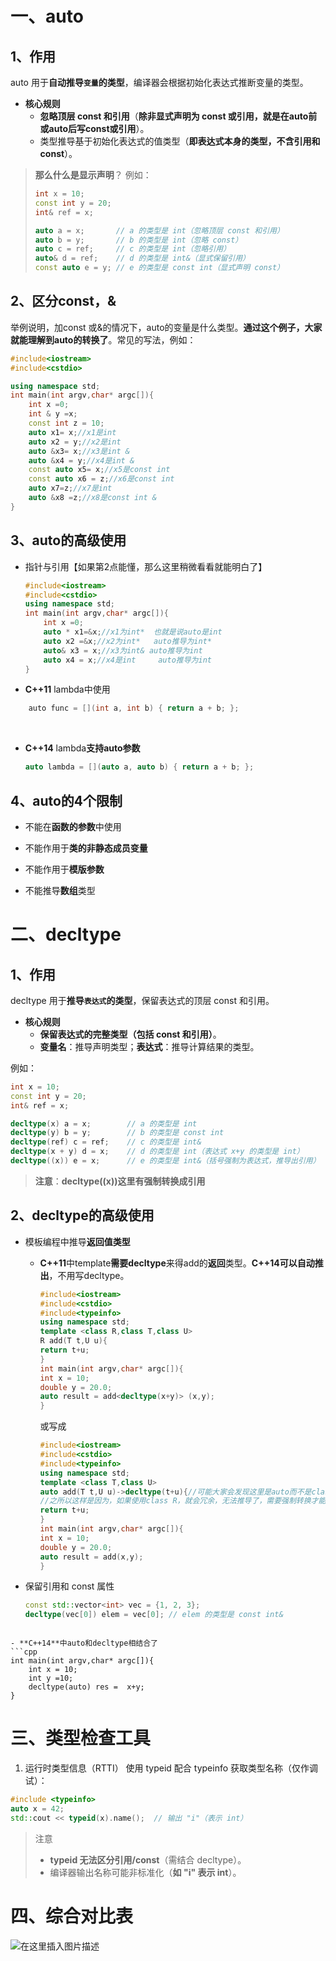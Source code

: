 # 一、auto

## 1、作用

auto 用于**自动推导`变量`的类型**，编译器会根据初始化表达式推断变量的类型。

- **核心规则**
  - **忽略顶层 const 和引用**（**除非显式声明为 const 或引用，就是在auto前或auto后写const或引用**）。
  - 类型推导基于初始化表达式的值类型（**即表达式本身的类型，不含引用和 const**）。

> **那么什么是显示声明**？
> 例如：
> 
> ```cpp
> int x = 10;
> const int y = 20;
> int& ref = x;
> 
> auto a = x;       // a 的类型是 int（忽略顶层 const 和引用）
> auto b = y;       // b 的类型是 int（忽略 const）
> auto c = ref;     // c 的类型是 int（忽略引用）
> auto& d = ref;    // d 的类型是 int&（显式保留引用）
> const auto e = y; // e 的类型是 const int（显式声明 const）
> 
> ```

## 2、区分const，&

举例说明，加const 或&的情况下，auto的变量是什么类型。**通过这个例子，大家就能理解到auto的转换了**。常见的写法，例如：

```cpp
#include<iostream>
#include<cstdio>

using namespace std;
int main(int argv,char* argc[]){
    int x =0;
    int & y =x;
    const int z = 10;
    auto x1= x;//x1是int
    auto x2 = y;//x2是int
    auto &x3= x;//x3是int &
    auto &x4 = y;//x4是int &
    const auto x5= x;//x5是const int
    const auto x6 = z;//x6是const int
    auto x7=z;//x7是int
    auto &x8 =z;//x8是const int &
}
```

## 3、auto的高级使用

- 指针与引用【如果第2点能懂，那么这里稍微看看就能明白了】
  
  ```cpp
  #include<iostream>
  #include<cstdio>
  using namespace std;
  int main(int argv,char* argc[]){
      int x =0;
      auto * x1=&x;//x1为int*  也就是说auto是int
      auto x2 =&x;//x2为int*   auto推导为int*
      auto& x3 = x;//x3为int& auto推导为int
      auto x4 = x;//x4是int     auto推导为int
  }
  ```
  
  

- **C++11** lambda中使用

```cpp
    auto func = [](int a, int b) { return a + b; };
```

   

- **C++14** lambda**支持auto参数**
  
  ```cpp
  auto lambda = [](auto a, auto b) { return a + b; };
  
  ```

## 4、auto的4个限制

- 不能在**函数的参数**中使用

- 不能作用于**类的非静态成员变量**

- 不能作用于**模版参数**

- 不能推导**数组**类型

# 二、decltype

## 1、作用

decltype 用于**推导`表达式`的类型**，保留表达式的顶层 const 和引用。

- **核心规则**
  - **保留表达式的完整类型（包括 const 和引用）**。
  - **变量名**：推导声明类型；**表达式**：推导计算结果的类型。

例如：

```cpp
int x = 10;
const int y = 20;
int& ref = x;

decltype(x) a = x;        // a 的类型是 int
decltype(y) b = y;        // b 的类型是 const int
decltype(ref) c = ref;    // c 的类型是 int&
decltype(x + y) d = x;    // d 的类型是 int（表达式 x+y 的类型是 int）
decltype((x)) e = x;      // e 的类型是 int&（括号强制为表达式，推导出引用）


```

> **注意**：**decltype((x))这里有强制转换成引用**

## 2、decltype的高级使用

- 模板编程中推导**返回值类型**
  
  - **C++11**中template**需要decltype**来得add的**返回**类型。**C++14可以自动推出**，不用写decltype。
    
    ```cpp
    #include<iostream>
    #include<cstdio>
    #include<typeinfo>
    using namespace std;
    template <class R,class T,class U>
    R add(T t,U u){
    return t+u;
    }
    int main(int argv,char* argc[]){
    int x = 10;
    double y = 20.0;
    auto result = add<decltype(x+y)> (x,y);
    }
    ```
    
    或写成
    
    ```cpp
    #include<iostream>
    #include<cstdio>
    #include<typeinfo>
    using namespace std;
    template <class T,class U>
    auto add(T t,U u)->decltype(t+u){//可能大家会发现这里是auto而不是class R
    //之所以这样是因为，如果使用class R，就会冗余，无法推导了，需要强制转换才能改回来。强制转换就是上面的写法
    return t+u;
    }
    int main(int argv,char* argc[]){
    int x = 10;
    double y = 20.0;
    auto result = add(x,y);
    }
    ```

- 保留引用和 const 属性
  
  ```cpp
  const std::vector<int> vec = {1, 2, 3};
  decltype(vec[0]) elem = vec[0]; // elem 的类型是 const int&
  
  ```

```

- **C++14**中auto和decltype相结合了
```cpp
int main(int argv,char* argc[]){
    int x = 10;
    int y =10;
    decltype(auto) res =  x+y;
}
```

# 三、类型检查工具

1. 运行时类型信息（RTTI）
   使用 typeid 配合 typeinfo 获取类型名称（仅作调试）：

```cpp
#include <typeinfo>
auto x = 42;
std::cout << typeid(x).name();  // 输出 "i"（表示 int）
```

> 注意
> 
> - **typeid 无法区分引用/const**（需结合 decltype）。
> - 编译器输出名称可能非标准化（**如 "i" 表示 int**）。

# 四、综合对比表

![在这里插入图片描述](https://i-blog.csdnimg.cn/direct/4c3584a54a9b4f208315a74f28edb868.png)
